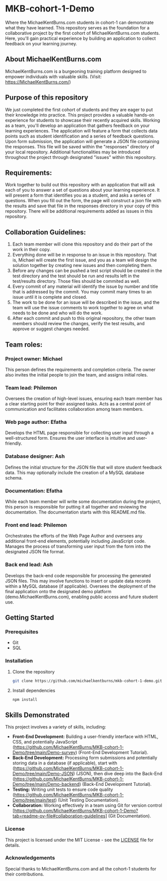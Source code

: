 # MKB-cohort-1-Demo
Where the MichaelKentBurns.com students in cohort-1 can demonstrate what they have learned.
This repository serves as the foundation for a collaborative project by the first cohort of MichaelKentBurns.com students.  Here, you'll gain practical experience by building an application to collect feedback on your learning journey.

## About MichaelKentBurns.com
MichaelKentBurns.com is a burgeoning training platform designed to empower individuals with valuable skills.  (Visit: https://MichaelKentBurns.com/)

## Purpose of this repository

We just completed the first cohort of students and they are eager to put their knowledge into practice.  This project provides a valuable hands-on experience for students to showcase their recently acquired skills.  Working as a team, you'll develop an application that gathers feedback on your learning experiences.  The application will feature a form that collects data points such as student identification and a series of feedback questions.  Upon form submission, the application will generate a JSON file containing the responses.  This file will be saved within the "responses" directory of your local repository.  Additional functionalities may be introduced throughout the project through designated "issues" within this repository.

## Requirements:

Work together to build out this repository with an application that will ask each of you to answer a set of questions about your learning experience.  It will present a form that identifies you as a student, and asks a series of questions.  When you fill out the form, the page will construct a json file with the results and save that file in the responses directory in your copy of this repository.  There will be additional requirements added as issues in this repository.  

## Collaboration Guidelines:
1. Each team member will clone this repository and do their part of the work in their copy.
2. Everything done will be in response to an issue in this repository.  That is, Michael will create the first issue, and you as a team will design the solution together by creating new issues and then completing them. 
3. Before any changes can be pushed a test script should be created in the test directory and the test should be run and results left in the test/results directory.  Those files should be commited as well.
4. Every commit of any material will identify the issue by number and title that is addressed by the commit.  You may commit many times to an issue until it is complete and closed.
5. The work to be done for an issue will be described in the issue, and the team will use the issue comments to work together to agree on what needs to be done and who will do the work.  
6. After each commit and push to this original repository, the other team members should review the changes, verify the test results, and approve or suggest changes needed.  

## Team roles:

### Project owner: Michael
This person defines the requirements and completion criteria.  The owner also invites the initial people to join the team, and assigns initial roles.
### Team lead: Philemon 
Oversees the creation of high-level issues, ensuring each team member has a clear starting point for their assigned tasks.
Acts as a central point of communication and facilitates collaboration among team members.
### Web page author: Efatha  
Develops the HTML page responsible for collecting user input through a well-structured form.
Ensures the user interface is intuitive and user-friendly.
### Database designer: Ash
Defines the initial structure for the JSON file that will store student feedback data. This may optionally include the creation of a MySQL database schema.
### Documentation: Efatha
While each team member will write some documentation during the project, this person is responsible for putting it all together and reviewing the documentation.  The documentation starts with this README.md file.
### Front end lead: Philemon
Orchestrates the efforts of the Web Page Author and oversees any additional front-end elements, potentially including JavaScript code.
Manages the process of transforming user input from the form into the designated JSON file format.
### Back end lead: Ash
Develops the back-end code responsible for processing the generated JSON files. This may involve functions to insert or update data records within a MySQL database (if applicable).
Oversees the deployment of the final application onto the designated demo platform (demo.MichaelKentBurns.com), enabling public access and future student use.

## Getting Started

### Prerequisites
- Git
- SQL

### Installation
1. Clone the repository
    ```bash
    git clone https://github.com/michaelkentburns/mkb-cohort-1-demo.git
    ```
2. Install dependencies
    ```bash
    npm install
    ```

## Skills Demonstrated

This project involves a variety of skills, including:

* **Front-End Development:** Building a user-friendly interface with HTML, CSS, and potentially JavaScript (https://github.com/MichaelKentBurns/MKB-cohort-1-Demo/tree/main/Demo-survey) (Front-End Development Tutorial).
* **Back-End Development:** Processing form submissions and potentially storing data in a database (if applicable), start with (https://github.com/MichaelKentBurns/MKB-cohort-1-Demo/tree/main/Demo-JSON)
 (JSON), then dive deep into the Back-End (https://github.com/MichaelKentBurns/MKB-cohort-1-Demo/tree/main/Demo-backend) (Back-End Development Tutorial).
* **Testing:** Writing unit tests to ensure code quality (https://github.com/MichaelKentBurns/MKB-cohort-1-Demo/tree/main/test) (Unit Testing Documentation).
* **Collaboration:** Working effectively in a team using Git for version control [https://github.com/MichaelKentBurns/MKB-cohort-1-Demo?tab=readme-ov-file#collaboration-guidelines] (Git Documentation).

### License
This project is licensed under the MIT License - see the [LICENSE](LICENSE) file for details.

### Acknowledgements
Special thanks to MichaelKentBurns.com and all the cohort-1 students for their contributions.
